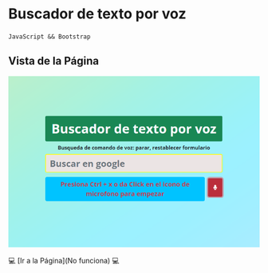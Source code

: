 # Buscador de texto por voz
`JavaScript && Bootstrap`    
    
## Vista de la Página
![image](vista.png)

:computer: [Ir a la Página](No funciona) :computer: